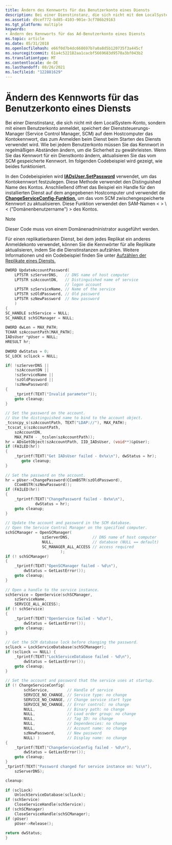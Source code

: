 ```yaml
---
title: Ändern des Kennworts für das Benutzerkonto eines Diensts
description: Bei einer Dienstinstanz, die sich nicht mit dem LocalSystem-Konto, sondern mit einem Benutzerkonto anmeldet, speichert der Dienststeuerungs-Manager (Service Control Manager, SCM) auf dem Hostcomputer das Kontokennwort, das zum Anmelden beim Dienst beim Starten des Diensts verwendet wird.
ms.assetid: d9cef772-bd85-4103-901e-3cf786b29163
ms.tgt_platform: multiple
keywords:
- Ändern des Kennworts für das Ad-Benutzerkonto eines Diensts
ms.topic: article
ms.date: 05/31/2018
ms.openlocfilehash: e66f0d7b4dc668697b7a0a8d5b120735f3a445cf
ms.sourcegitcommit: 61a4c522182aa1cacbf5669683d9570a3bf043b2
ms.translationtype: MT
ms.contentlocale: de-DE
ms.lasthandoff: 08/26/2021
ms.locfileid: "122881629"
---
```

# <a name="changing-the-password-on-a-services-user-account"></a>Ändern des Kennworts für das Benutzerkonto eines Diensts

Bei einer Dienstinstanz, die sich nicht mit dem LocalSystem-Konto, sondern mit einem Benutzerkonto anmeldet, speichert der Dienststeuerungs-Manager (Service Control Manager, SCM) auf dem Hostcomputer das Kontokennwort, das zum Anmelden beim Dienst beim Starten des Diensts verwendet wird. Wie bei jedem Benutzerkonto müssen Sie das Kennwort in regelmäßigen Abständen ändern, um die Sicherheit zu gewährleisten. Wenn Sie das Kennwort für ein Dienstkonto ändern, aktualisieren Sie das vom SCM gespeicherte Kennwort. Im folgenden Codebeispiel wird gezeigt, wie beides funktioniert.

In den Codebeispielen wird [**IADsUser.SetPassword**](/windows/desktop/api/iads/nf-iads-iadsuser-setpassword) verwendet, um das Kontokennwort festzulegen. Diese Methode verwendet den Distinguished Name des Kontos. Anschließend öffnet das Beispiel ein Handle für den installierten Dienst auf dem angegebenen Hostcomputer und verwendet die [**ChangeServiceConfig-Funktion,**](/windows/desktop/api/winsvc/nf-winsvc-changeserviceconfiga) um das vom SCM zwischengespeicherte Kennwort zu aktualisieren. Diese Funktion verwendet den SAM-Namen &lt; &gt; \\ &lt; ("Domänenbenutzername") &gt; des Kontos.

> [!Note]  
> Dieser Code muss von einem Domänenadministrator ausgeführt werden.

 

Für einen replikatierbaren Dienst, bei dem jedes Replikat ein anderes Anmeldekonto verwendet, können Sie die Kennwörter für alle Replikate aktualisieren, indem Sie die Dienstinstanzen aufzählen. Weitere Informationen und ein Codebeispiel finden Sie unter [Aufzählen der Replikate eines Diensts.](enumerating-the-replicas-of-a-service.md)


```C++
DWORD UpdateAccountPassword(
    LPTSTR szServerDNS,   // DNS name of host computer
    LPTSTR szAccountDN,   // Distinguished name of service 
                          // logon account
    LPTSTR szServiceName, // Name of the service
    LPTSTR szOldPassword, // Old password
    LPTSTR szNewPassword  // New password
    )
{
SC_HANDLE schService = NULL;
SC_HANDLE schSCManager = NULL;
 
DWORD dwLen = MAX_PATH;
TCHAR szAccountPath[MAX_PATH];
IADsUser *pUser = NULL;
HRESULT hr;
 
DWORD dwStatus = 0;
SC_LOCK sclLock = NULL; 

if( !szServerDNS || 
    !szAccountDN || 
    !szServiceName || 
    !szOldPassword || 
    !szNewPassword)
{
    _tprintf(TEXT("Invalid parameter"));
    goto cleanup;
}
 
// Set the password on the account.
// Use the distinguished name to bind to the account object.
_tcsncpy_s(szAccountPath, TEXT("LDAP://"), MAX_PATH);
_tcscat_s(szAccountPath, 
    szAccountDN, 
    MAX_PATH - _tcslen(szAccountPath));
hr = ADsGetObject(szAccountPath, IID_IADsUser, (void**)&pUser);
if (FAILED(hr)) 
{
    _tprintf(TEXT("Get IADsUser failed - 0x%x\n"), dwStatus = hr);
       goto cleanup;
}
 
// Set the password on the account. 
hr = pUser->ChangePassword(CComBSTR(szOldPassword), 
    CComBSTR(szNewPassword));
if (FAILED(hr)) 
{
    _tprintf(TEXT("ChangePassword failed - 0x%x\n"), 
             dwStatus = hr);
    goto cleanup;
}
 
// Update the account and password in the SCM database.
// Open the Service Control Manager on the specified computer.
schSCManager = OpenSCManager(
                szServerDNS,          // DNS name of host computer
                NULL,                 // database (NULL == default)
                SC_MANAGER_ALL_ACCESS // access required
                        );
if (! schSCManager) 
{
    _tprintf(TEXT("OpenSCManager failed - %d\n"), 
        dwStatus = GetLastError());
    goto cleanup;
}
 
// Open a handle to the service instance.
schService = OpenService(schSCManager, 
    szServiceName, 
    SERVICE_ALL_ACCESS);
if (! schService) 
{
    _tprintf(TEXT("OpenService failed - %d\n"), 
        dwStatus = GetLastError());
    goto cleanup;
}
 
// Get the SCM database lock before changing the password. 
sclLock = LockServiceDatabase(schSCManager); 
if (sclLock == NULL) {
    _tprintf(TEXT("LockServiceDatabase failed - %d\n"), 
        dwStatus = GetLastError());
    goto cleanup;
}
 
// Set the account and password that the service uses at startup.
if (! ChangeServiceConfig( 
        schService,        // Handle of service 
        SERVICE_NO_CHANGE, // Service type: no change 
        SERVICE_NO_CHANGE, // Change service start type 
        SERVICE_NO_CHANGE, // Error control: no change 
        NULL,              // Binary path: no change 
        NULL,              // Load order group: no change 
        NULL,              // Tag ID: no change 
        NULL,              // Dependencies: no change 
        NULL,              // Account name: no change 
        szNewPassword,     // New password 
        NULL) )            // Display name: no change
{
    _tprintf(TEXT("ChangeServiceConfig failed - %d\n"), 
        dwStatus = GetLastError());
    goto cleanup;
}
_tprintf(TEXT("Password changed for service instance on: %s\n"), 
    szServerDNS);

cleanup:
 
if (sclLock)
    UnlockServiceDatabase(sclLock); 
if (schService)
    CloseServiceHandle(schService);
if (schSCManager)
    CloseServiceHandle(schSCManager);
if (pUser)
    pUser->Release();
 
return dwStatus;
}
```



 

 

